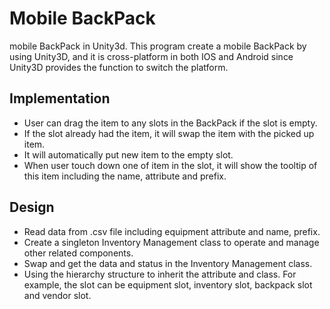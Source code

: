 # Mobile BackPack
mobile BackPack in Unity3d. 
This program create a mobile BackPack by using Unity3D, and it is cross-platform in both IOS and Android since Unity3D provides the function to switch the platform.

## Implementation
* User can drag the item to any slots in the BackPack if the slot is empty.
* If the slot already had the item, it will swap the item with the picked up item.
* It will automatically put new item to the empty slot.
* When user touch down one of item in the slot, it will show the tooltip of this item including the name, attribute and prefix.

## Design
* Read data from .csv file including equipment attribute and name, prefix.
* Create a singleton Inventory Management class to operate and manage other related components.
* Swap and get the data and status in the Inventory Management class.
* Using the hierarchy structure to inherit the attribute and class. For example, the slot can be equipment slot, inventory slot, backpack slot and vendor slot.
